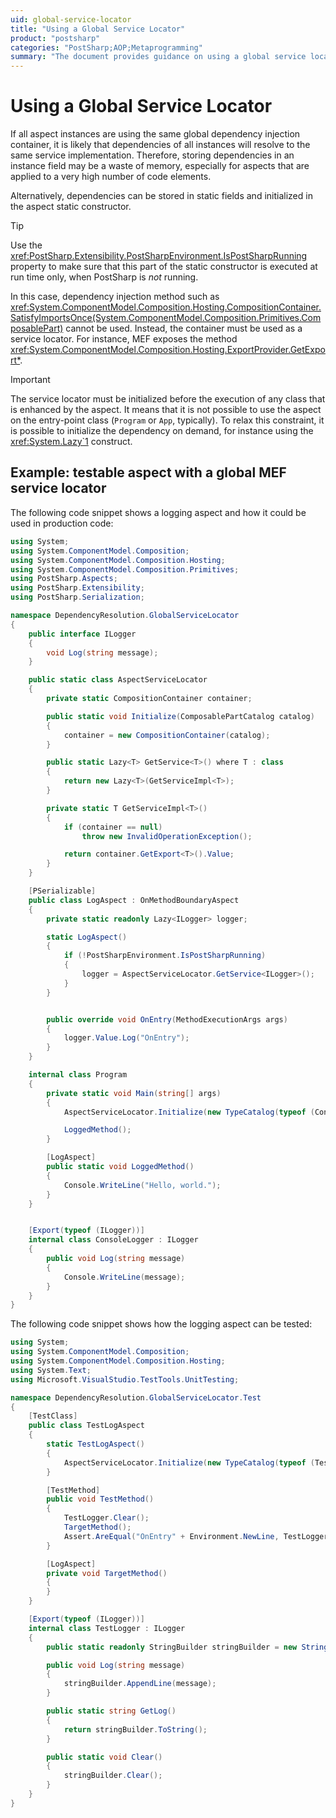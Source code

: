```yaml
---
uid: global-service-locator
title: "Using a Global Service Locator"
product: "postsharp"
categories: "PostSharp;AOP;Metaprogramming"
summary: "The document provides guidance on using a global service locator in PostSharp for dependency injection, to avoid wasting memory. It includes example code for a logging aspect."
---
```

# Using a Global Service Locator

If all aspect instances are using the same global dependency injection container, it is likely that dependencies of all instances will resolve to the same service implementation. Therefore, storing dependencies in an instance field may be a waste of memory, especially for aspects that are applied to a very high number of code elements.

Alternatively, dependencies can be stored in static fields and initialized in the aspect static constructor.

> [!TIP]
> Use the <xref:PostSharp.Extensibility.PostSharpEnvironment.IsPostSharpRunning> property to make sure that this part of the static constructor is executed at run time only, when PostSharp is *not* running. 

In this case, dependency injection method such as <xref:System.ComponentModel.Composition.Hosting.CompositionContainer.SatisfyImportsOnce(System.ComponentModel.Composition.Primitives.ComposablePart)> cannot be used. Instead, the container must be used as a service locator. For instance, MEF exposes the method <xref:System.ComponentModel.Composition.Hosting.ExportProvider.GetExport*>. 

> [!IMPORTANT]
> The service locator must be initialized before the execution of any class that is enhanced by the aspect. It means that it is not possible to use the aspect on the entry-point class (`Program` or `App`, typically). To relax this constraint, it is possible to initialize the dependency on demand, for instance using the <xref:System.Lazy`1> construct. 


## Example: testable aspect with a global MEF service locator

The following code snippet shows a logging aspect and how it could be used in production code:

```csharp
using System;
using System.ComponentModel.Composition;
using System.ComponentModel.Composition.Hosting;
using System.ComponentModel.Composition.Primitives;
using PostSharp.Aspects;
using PostSharp.Extensibility;
using PostSharp.Serialization;

namespace DependencyResolution.GlobalServiceLocator
{
    public interface ILogger
    {
        void Log(string message);
    }

    public static class AspectServiceLocator
    {
        private static CompositionContainer container;

        public static void Initialize(ComposablePartCatalog catalog)
        {
            container = new CompositionContainer(catalog);
        }

        public static Lazy<T> GetService<T>() where T : class
        {
            return new Lazy<T>(GetServiceImpl<T>);
        }

        private static T GetServiceImpl<T>()
        {
            if (container == null)
                throw new InvalidOperationException();

            return container.GetExport<T>().Value;
        }
    }

    [PSerializable]
    public class LogAspect : OnMethodBoundaryAspect
    {
        private static readonly Lazy<ILogger> logger;

        static LogAspect()
        {
            if (!PostSharpEnvironment.IsPostSharpRunning)
            {
                logger = AspectServiceLocator.GetService<ILogger>();
            }
        }


        public override void OnEntry(MethodExecutionArgs args)
        {
            logger.Value.Log("OnEntry");
        }
    }

    internal class Program
    {
        private static void Main(string[] args)
        {
            AspectServiceLocator.Initialize(new TypeCatalog(typeof (ConsoleLogger)));

            LoggedMethod();
        }

        [LogAspect]
        public static void LoggedMethod()
        {
            Console.WriteLine("Hello, world.");
        }
    }


    [Export(typeof (ILogger))]
    internal class ConsoleLogger : ILogger
    {
        public void Log(string message)
        {
            Console.WriteLine(message);
        }
    }
}
```

The following code snippet shows how the logging aspect can be tested:

```csharp
using System;
using System.ComponentModel.Composition;
using System.ComponentModel.Composition.Hosting;
using System.Text;
using Microsoft.VisualStudio.TestTools.UnitTesting;

namespace DependencyResolution.GlobalServiceLocator.Test
{
    [TestClass]
    public class TestLogAspect
    {
        static TestLogAspect()
        {
            AspectServiceLocator.Initialize(new TypeCatalog(typeof (TestLogger)));
        }

        [TestMethod]
        public void TestMethod()
        {
            TestLogger.Clear();
            TargetMethod();
            Assert.AreEqual("OnEntry" + Environment.NewLine, TestLogger.GetLog());
        }

        [LogAspect]
        private void TargetMethod()
        {
        }
    }

    [Export(typeof (ILogger))]
    internal class TestLogger : ILogger
    {
        public static readonly StringBuilder stringBuilder = new StringBuilder();

        public void Log(string message)
        {
            stringBuilder.AppendLine(message);
        }

        public static string GetLog()
        {
            return stringBuilder.ToString();
        }

        public static void Clear()
        {
            stringBuilder.Clear();
        }
    }
}
```


